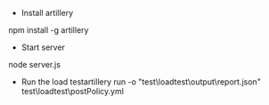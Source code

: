 - Install artillery

npm install -g artillery

- Start server

node server.js

- Run the load testartillery run -o "test\loadtest\output\report.json" test\loadtest\postPolicy.yml

